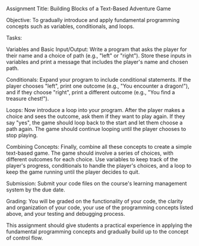 Assignment Title: Building Blocks of a Text-Based Adventure Game

Objective: To gradually introduce and apply fundamental programming concepts such as variables, conditionals, and loops.

Tasks:

Variables and Basic Input/Output: Write a program that asks the player for their name and a choice of path (e.g., "left" or "right"). Store these inputs in variables and print a message that includes the player's name and chosen path.

Conditionals: Expand your program to include conditional statements. If the player chooses "left", print one outcome (e.g., "You encounter a dragon!"), and if they choose "right", print a different outcome (e.g., "You find a treasure chest!").

Loops: Now introduce a loop into your program. After the player makes a choice and sees the outcome, ask them if they want to play again. If they say "yes", the game should loop back to the start and let them choose a path again. The game should continue looping until the player chooses to stop playing.

Combining Concepts: Finally, combine all these concepts to create a simple text-based game. The game should involve a series of choices, with different outcomes for each choice. Use variables to keep track of the player's progress, conditionals to handle the player's choices, and a loop to keep the game running until the player decides to quit.

Submission: Submit your code files on the course's learning management system by the due date.

Grading: You will be graded on the functionality of your code, the clarity and organization of your code, your use of the programming concepts listed above, and your testing and debugging process.

This assignment should give students a practical experience in applying the fundamental programming concepts and gradually build up to the concept of control flow.
